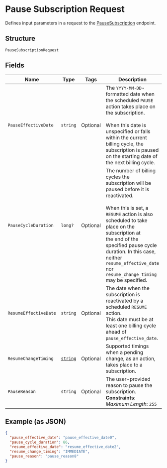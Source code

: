 
# Pause Subscription Request

Defines input parameters in a request to the
[PauseSubscription](/doc/api/subscriptions.md#pause-subscription) endpoint.

## Structure

`PauseSubscriptionRequest`

## Fields

| Name | Type | Tags | Description |
|  --- | --- | --- | --- |
| `PauseEffectiveDate` | `string` | Optional | The `YYYY-MM-DD`-formatted date when the scheduled `PAUSE` action takes place on the subscription.<br><br>When this date is unspecified or falls within the current billing cycle, the subscription is paused<br>on the starting date of the next billing cycle. |
| `PauseCycleDuration` | `long?` | Optional | The number of billing cycles the subscription will be paused before it is reactivated.<br><br>When this is set, a `RESUME` action is also scheduled to take place on the subscription at<br>the end of the specified pause cycle duration. In this case, neither `resume_effective_date`<br>nor `resume_change_timing` may be specified. |
| `ResumeEffectiveDate` | `string` | Optional | The date when the subscription is reactivated by a scheduled `RESUME` action.<br>This date must be at least one billing cycle ahead of `pause_effective_date`. |
| `ResumeChangeTiming` | [`string`](/doc/models/change-timing.md) | Optional | Supported timings when a pending change, as an action, takes place to a subscription. |
| `PauseReason` | `string` | Optional | The user-provided reason to pause the subscription.<br>**Constraints**: *Maximum Length*: `255` |

## Example (as JSON)

```json
{
  "pause_effective_date": "pause_effective_date0",
  "pause_cycle_duration": 86,
  "resume_effective_date": "resume_effective_date2",
  "resume_change_timing": "IMMEDIATE",
  "pause_reason": "pause_reason8"
}
```

